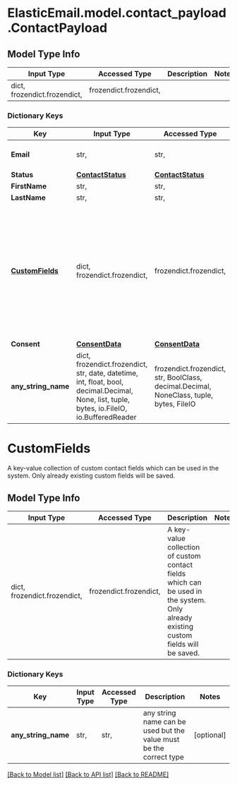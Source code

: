 # ElasticEmail.model.contact_payload.ContactPayload

## Model Type Info
Input Type | Accessed Type | Description | Notes
------------ | ------------- | ------------- | -------------
dict, frozendict.frozendict,  | frozendict.frozendict,  |  | 

### Dictionary Keys
Key | Input Type | Accessed Type | Description | Notes
------------ | ------------- | ------------- | ------------- | -------------
**Email** | str,  | str,  | Proper email address. | 
**Status** | [**ContactStatus**](ContactStatus.md) | [**ContactStatus**](ContactStatus.md) |  | [optional] 
**FirstName** | str,  | str,  | First name. | [optional] 
**LastName** | str,  | str,  | Last name. | [optional] 
**[CustomFields](#CustomFields)** | dict, frozendict.frozendict,  | frozendict.frozendict,  | A key-value collection of custom contact fields which can be used in the system. Only already existing custom fields will be saved. | [optional] 
**Consent** | [**ConsentData**](ConsentData.md) | [**ConsentData**](ConsentData.md) |  | [optional] 
**any_string_name** | dict, frozendict.frozendict, str, date, datetime, int, float, bool, decimal.Decimal, None, list, tuple, bytes, io.FileIO, io.BufferedReader | frozendict.frozendict, str, BoolClass, decimal.Decimal, NoneClass, tuple, bytes, FileIO | any string name can be used but the value must be the correct type | [optional]

# CustomFields

A key-value collection of custom contact fields which can be used in the system. Only already existing custom fields will be saved.

## Model Type Info
Input Type | Accessed Type | Description | Notes
------------ | ------------- | ------------- | -------------
dict, frozendict.frozendict,  | frozendict.frozendict,  | A key-value collection of custom contact fields which can be used in the system. Only already existing custom fields will be saved. | 

### Dictionary Keys
Key | Input Type | Accessed Type | Description | Notes
------------ | ------------- | ------------- | ------------- | -------------
**any_string_name** | str,  | str,  | any string name can be used but the value must be the correct type | [optional] 

[[Back to Model list]](../../README.md#documentation-for-models) [[Back to API list]](../../README.md#documentation-for-api-endpoints) [[Back to README]](../../README.md)

